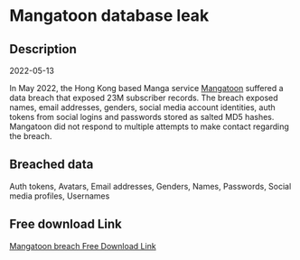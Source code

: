 # Mangatoon database leak

## Description

2022-05-13

In May 2022, the Hong Kong based Manga service <a href="https://mangatoon.mobi/" target="_blank" rel="noopener">Mangatoon</a> suffered a data breach that exposed 23M subscriber records. The breach exposed names, email addresses, genders, social media account identities, auth tokens from social logins and passwords stored as salted MD5 hashes. Mangatoon did not respond to multiple attempts to make contact regarding the breach.

## Breached data

Auth tokens, Avatars, Email addresses, Genders, Names, Passwords, Social media profiles, Usernames

## Free download Link

[Mangatoon breach Free Download Link](https://tinyurl.com/2b2k277t)